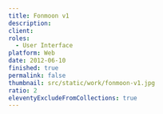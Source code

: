 ```yaml
---
title: Fonmoon v1
description: 
client: 
roles:
  - User Interface
platform: Web
date: 2012-06-10
finished: true
permalink: false
thumbnail: src/static/work/fonmoon-v1.jpg
ratio: 2
eleventyExcludeFromCollections: true
---
```

